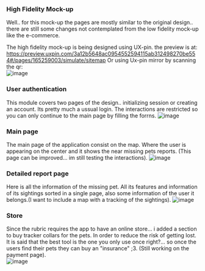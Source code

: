 ### High Fidelity Mock-up
Well.. for this mock-up the pages are mostly similar to the original design.. there are still some changes not contemplated from the low fidelity mock-up like the e-commerce.

The high fidelity mock-up is being designed using UX-pin. the preview is at: <br>
https://preview.uxpin.com/3a12b5648ac0954552594115ab312498270be554#/pages/165259003/simulate/sitemap
Or using Ux-pin mirror by scanning the qr: <br>
![image](https://github.com/Vented5/PawSeekers-UX-UI-Design/assets/52476295/b771edb8-d0d4-4c26-a4d8-e6804a71c9ed)

### User authentication
This module covers two pages of the design.. initializing session or creating an account. Its pretty much a ussual login. The interactions are restricted so you can only continue to the main page by filling the forrns.
![image](https://github.com/Vented5/PawSeekers-UX-UI-Design/assets/52476295/7b5d8484-c27f-45a6-8ea7-1d44095094ca)

### Main page
The main page of the application consist on the map. Where the user is appearing on the center and it shows the near missing pets reports. (This page can be improved... im still testing the interactions).
![image](https://github.com/Vented5/PawSeekers-UX-UI-Design/assets/52476295/ca9b2780-1234-4825-9fb2-5643ad994e39)

### Detailed report page
Here is all the information of the missing pet. All its features and information of its sightings sorted in a single page, also some information of the user it belongs.(I want to include a map with a tracking of the sightings).
![image](https://github.com/Vented5/PawSeekers-UX-UI-Design/assets/52476295/ce525687-bced-45ff-a4d0-e8f080049ede)

### Store
Since the rubric requires the app to have an online store... i added a section to buy tracker collars for the  pets. In order to reduce the risk of getting lost. It is said that the best tool is the one you only use once right?... so once the users find their pets they can buy an "insurance" ;3.
(Still working on the payment page). <br>
![image](https://github.com/Vented5/PawSeekers-UX-UI-Design/assets/52476295/d2a28668-22dd-4f5e-8f85-696ea6e3036b)

